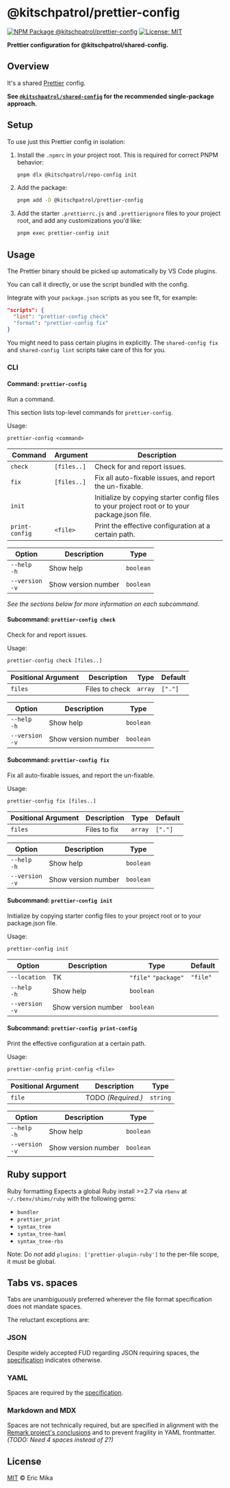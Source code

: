 <!--+ Warning: Content inside HTML comment blocks was generated by mdat and may be overwritten. +-->

<!-- title -->

# @kitschpatrol/prettier-config

<!-- /title -->

<!-- badges -->

[![NPM Package @kitschpatrol/prettier-config](https://img.shields.io/npm/v/@kitschpatrol/prettier-config.svg)](https://npmjs.com/package/@kitschpatrol/prettier-config)
[![License: MIT](https://img.shields.io/badge/License-MIT-yellow.svg)](https://opensource.org/licenses/MIT)

<!-- /badges -->

<!-- description -->

**Prettier configuration for @kitschpatrol/shared-config.**

<!-- /description -->

## Overview

It's a shared [Prettier](https://prettier.io) config.

**See [`@kitschpatrol/shared-config`](https://www.npmjs.com/package/@kitschpatrol/shared-config) for the recommended single-package approach.**

## Setup

To use just this Prettier config in isolation:

1. Install the `.npmrc` in your project root. This is required for correct PNPM behavior:

   ```sh
   pnpm dlx @kitschpatrol/repo-config init
   ```

2. Add the package:

   ```sh
   pnpm add -D @kitschpatrol/prettier-config
   ```

3. Add the starter `.prettierrc.js` and `.prettierignore` files to your project root, and add any customizations you'd like:

   ```sh
   pnpm exec prettier-config init
   ```

## Usage

The Prettier binary should be picked up automatically by VS Code plugins.

You can call it directly, or use the script bundled with the config.

Integrate with your `package.json` scripts as you see fit, for example:

```json
"scripts": {
  "lint": "prettier-config check"
  "format": "prettier-config fix"
}
```

You might need to pass certain plugins in explicitly. The `shared-config fix` and `shared-config lint` scripts take care of this for you.

### CLI

<!-- cli-help -->

#### Command: `prettier-config`

Run a command.

This section lists top-level commands for `prettier-config`.

Usage:

```txt
prettier-config <command>
```

| Command        | Argument    | Description                                                                                   |
| -------------- | ----------- | --------------------------------------------------------------------------------------------- |
| `check`        | `[files..]` | Check for and report issues.                                                                  |
| `fix`          | `[files..]` | Fix all auto-fixable issues, and report the un-fixable.                                       |
| `init`         |             | Initialize by copying starter config files to your project root or to your package.json file. |
| `print-config` | `<file>`    | Print the effective configuration at a certain path.                                          |

| Option              | Description         | Type      |
| ------------------- | ------------------- | --------- |
| `--help`<br>`-h`    | Show help           | `boolean` |
| `--version`<br>`-v` | Show version number | `boolean` |

_See the sections below for more information on each subcommand._

#### Subcommand: `prettier-config check`

Check for and report issues.

Usage:

```txt
prettier-config check [files..]
```

| Positional Argument | Description    | Type    | Default |
| ------------------- | -------------- | ------- | ------- |
| `files`             | Files to check | `array` | `["."]` |

| Option              | Description         | Type      |
| ------------------- | ------------------- | --------- |
| `--help`<br>`-h`    | Show help           | `boolean` |
| `--version`<br>`-v` | Show version number | `boolean` |

#### Subcommand: `prettier-config fix`

Fix all auto-fixable issues, and report the un-fixable.

Usage:

```txt
prettier-config fix [files..]
```

| Positional Argument | Description  | Type    | Default |
| ------------------- | ------------ | ------- | ------- |
| `files`             | Files to fix | `array` | `["."]` |

| Option              | Description         | Type      |
| ------------------- | ------------------- | --------- |
| `--help`<br>`-h`    | Show help           | `boolean` |
| `--version`<br>`-v` | Show version number | `boolean` |

#### Subcommand: `prettier-config init`

Initialize by copying starter config files to your project root or to your package.json file.

Usage:

```txt
prettier-config init
```

| Option              | Description         | Type                 | Default  |
| ------------------- | ------------------- | -------------------- | -------- |
| `--location`        | TK                  | `"file"` `"package"` | `"file"` |
| `--help`<br>`-h`    | Show help           | `boolean`            |          |
| `--version`<br>`-v` | Show version number | `boolean`            |          |

#### Subcommand: `prettier-config print-config`

Print the effective configuration at a certain path.

Usage:

```txt
prettier-config print-config <file>
```

| Positional Argument | Description        | Type     |
| ------------------- | ------------------ | -------- |
| `file`              | TODO _(Required.)_ | `string` |

| Option              | Description         | Type      |
| ------------------- | ------------------- | --------- |
| `--help`<br>`-h`    | Show help           | `boolean` |
| `--version`<br>`-v` | Show version number | `boolean` |

<!-- /cli-help -->

## Ruby support

Ruby formatting Expects a global Ruby install >=2.7 via `rbenv` at `~/.rbenv/shims/ruby` with the following gems:

- `bundler`
- `prettier_print`
- `syntax_tree`
- `syntax_tree-haml`
- `syntax_tree-rbs`

Note: Do _not_ add `plugins: ['prettier-plugin-ruby']` to the per-file scope, it must be global.

## Tabs vs. spaces

Tabs are unambiguously preferred wherever the file format specification does not mandate spaces.

The reluctant exceptions are:

### JSON

Despite widely accepted FUD regarding JSON requiring spaces, the [specification](https://www.json.org/json-en.html) indicates otherwise.

### YAML

Spaces are required by the [specification](https://yaml.org/spec/1.2.2/#61-indentation-spaces).

### Markdown and MDX

Spaces are not technically required, but are specified in alignment with the [Remark project's conclusions](https://github.com/remarkjs/remark-lint/tree/main/packages/remark-lint-no-tabs#recommendation) and to prevent fragility in YAML frontmatter. _(TODO: Need 4 spaces instead of 2?)_

<!-- license -->

## License

[MIT](license.txt) © Eric Mika

<!-- /license -->
